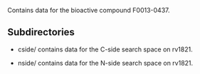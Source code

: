 Contains data for the bioactive compound F0013-0437.

## Subdirectories

- cside/ contains data for the C-side search space on rv1821.

- nside/ contains data for the N-side search space on rv1821.

